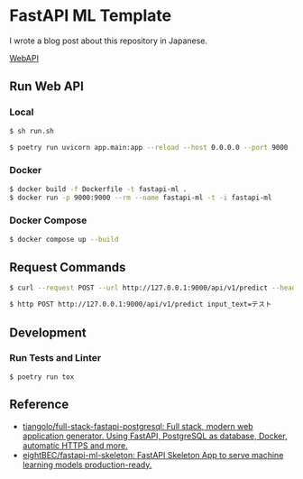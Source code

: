 # FastAPI ML Template

I wrote a blog post about this repository in Japanese.

[WebAPI](https://zenn.dev/yag_ays/articles/eef1a8c8e1ee39)

## Run Web API
### Local

```sh
$ sh run.sh
```

```sh
$ poetry run uvicorn app.main:app --reload --host 0.0.0.0 --port 9000
```

### Docker
```sh
$ docker build -f Dockerfile -t fastapi-ml .
$ docker run -p 9000:9000 --rm --name fastapi-ml -t -i fastapi-ml
```

### Docker Compose

```sh
$ docker compose up --build
```

## Request Commands

```sh 
$ curl --request POST --url http://127.0.0.1:9000/api/v1/predict --header 'Content-Type: application/json' --data '{"input_text": "test"}'
```

```sh
$ http POST http://127.0.0.1:9000/api/v1/predict input_text=テスト
```

## Development
### Run Tests and Linter

```
$ poetry run tox
```

## Reference

- [tiangolo/full\-stack\-fastapi\-postgresql: Full stack, modern web application generator\. Using FastAPI, PostgreSQL as database, Docker, automatic HTTPS and more\.](https://github.com/tiangolo/full-stack-fastapi-postgresql)
- [eightBEC/fastapi\-ml\-skeleton: FastAPI Skeleton App to serve machine learning models production\-ready\.](https://github.com/eightBEC/fastapi-ml-skeleton)